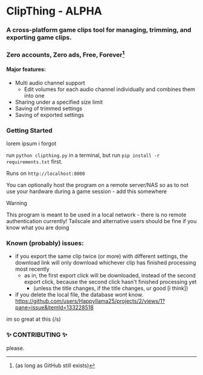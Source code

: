 # ClipThing - ALPHA

### A cross-platform game clips tool for managing, trimming, and exporting game clips.
### Zero accounts, Zero ads, Free, Forever[^1]

#### Major features:
- Multi audio channel support
    - Edit volumes for each audio channel individually and combines them into one
- Sharing under a specified size limit
- Saving of trimmed settings
- Saving of exported settings

### Getting Started
lorem ipsum i forgot

run `python clipthing.py` in a terminal, but run `pip install -r requirements.txt` first.

Runs on `http://localhost:8000`


You can optionally host the program on a remote server/NAS so as to not use your hardware during a game session - add this somewhere

> [!WARNING]
> This program is meant to be used in a local network - there is no remote authentication currently! Tailscale and alternative users should be fine if you know what you are doing

### Known (probably) issues:

- if you export the same clip twice (or more) with  different settings, the download link will only download whichever clip has finished processing most recently
    - as in, the first export click will be downloaded, instead of the second export click, because the second click hasn't finished processing yet
        - (unless the title changes, if the title changes, ur good [i think])
- if you delete the local file, the database wont know. https://github.com/users/Happyllama25/projects/2/views/1?pane=issue&itemId=133228518


im so great at this (/s)

### ✨ CONTRIBUTING ✨

please.

[^1]:  (as long as GitHub still exists)